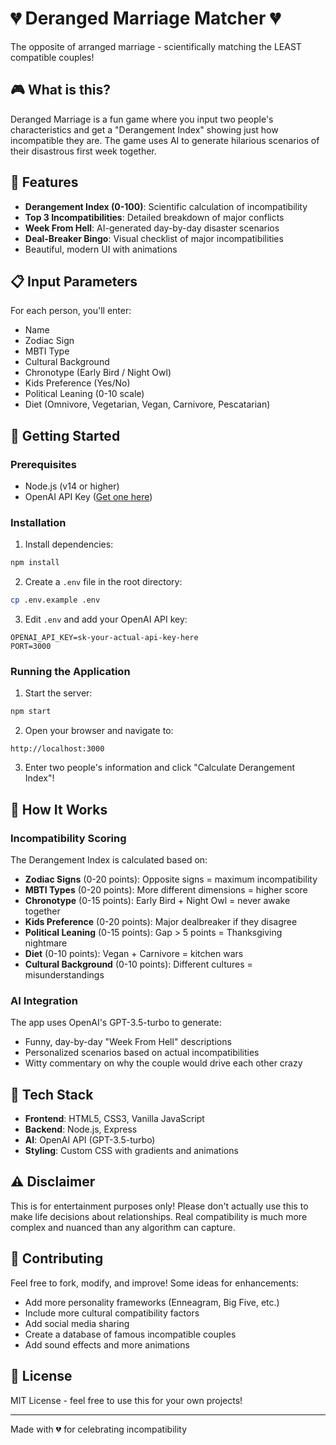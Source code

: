 # 💔 Deranged Marriage Matcher 💔

The opposite of arranged marriage - scientifically matching the LEAST compatible couples!

## 🎮 What is this?

Deranged Marriage is a fun game where you input two people's characteristics and get a "Derangement Index" showing just how incompatible they are. The game uses AI to generate hilarious scenarios of their disastrous first week together.

## 🌟 Features

- **Derangement Index (0-100)**: Scientific calculation of incompatibility
- **Top 3 Incompatibilities**: Detailed breakdown of major conflicts
- **Week From Hell**: AI-generated day-by-day disaster scenarios
- **Deal-Breaker Bingo**: Visual checklist of major incompatibilities
- Beautiful, modern UI with animations

## 📋 Input Parameters

For each person, you'll enter:
- Name
- Zodiac Sign
- MBTI Type
- Cultural Background
- Chronotype (Early Bird / Night Owl)
- Kids Preference (Yes/No)
- Political Leaning (0-10 scale)
- Diet (Omnivore, Vegetarian, Vegan, Carnivore, Pescatarian)

## 🚀 Getting Started

### Prerequisites

- Node.js (v14 or higher)
- OpenAI API Key ([Get one here](https://platform.openai.com/api-keys))

### Installation

1. Install dependencies:
```bash
npm install
```

2. Create a `.env` file in the root directory:
```bash
cp .env.example .env
```

3. Edit `.env` and add your OpenAI API key:
```
OPENAI_API_KEY=sk-your-actual-api-key-here
PORT=3000
```

### Running the Application

1. Start the server:
```bash
npm start
```

2. Open your browser and navigate to:
```
http://localhost:3000
```

3. Enter two people's information and click "Calculate Derangement Index"!

## 🎯 How It Works

### Incompatibility Scoring

The Derangement Index is calculated based on:

- **Zodiac Signs** (0-20 points): Opposite signs = maximum incompatibility
- **MBTI Types** (0-20 points): More different dimensions = higher score
- **Chronotype** (0-15 points): Early Bird + Night Owl = never awake together
- **Kids Preference** (0-20 points): Major dealbreaker if they disagree
- **Political Leaning** (0-15 points): Gap > 5 points = Thanksgiving nightmare
- **Diet** (0-10 points): Vegan + Carnivore = kitchen wars
- **Cultural Background** (0-10 points): Different cultures = misunderstandings

### AI Integration

The app uses OpenAI's GPT-3.5-turbo to generate:
- Funny, day-by-day "Week From Hell" descriptions
- Personalized scenarios based on actual incompatibilities
- Witty commentary on why the couple would drive each other crazy

## 🎨 Tech Stack

- **Frontend**: HTML5, CSS3, Vanilla JavaScript
- **Backend**: Node.js, Express
- **AI**: OpenAI API (GPT-3.5-turbo)
- **Styling**: Custom CSS with gradients and animations

## ⚠️ Disclaimer

This is for entertainment purposes only! Please don't actually use this to make life decisions about relationships. Real compatibility is much more complex and nuanced than any algorithm can capture.

## 🤝 Contributing

Feel free to fork, modify, and improve! Some ideas for enhancements:
- Add more personality frameworks (Enneagram, Big Five, etc.)
- Include more cultural compatibility factors
- Add social media sharing
- Create a database of famous incompatible couples
- Add sound effects and more animations

## 📝 License

MIT License - feel free to use this for your own projects!

---

Made with 💔 for celebrating incompatibility


